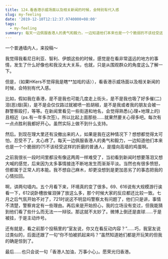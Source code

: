 ```yaml
---
title: 124.看香港示威场面以及相关新闻的时候，会特别有代入感
slug: my-feeling
date: '2019-12-10T12:12:37.9740000+08:00'
tags:
  - my-feeling
summary: 每天一边佩服香港人的勇气和毅力，一边知道他们本来也是一个个脆弱的不该经受这样的折磨的普通人，是撞向高墙的鸡蛋啊。
---
```

一个普通墙内人，来投稿～



我觉得我看尼日利亚、智利、伊朗这些的时候，感觉是在看非常遥远的地方的事情，发生了什么好像也和我没太大关系，也就，只是从围观群众的角度这么了解一下。



但是，（如果HKers不觉得我是瞎\*\*加戏的话）），看香港示威场面以及相关新闻的时候，会特别有代入感。



比如，假如我在香港，是不是我也可能几度走上街头，是不是我也吸了好多催(二)泪(恶)烟(英)，是不是会仅仅路过就被喷一脸胡椒，是不是我或者我的朋友会被一群警察殴打，等等。在新闻里看见一些街道和地名，会觉得熟悉(心理+地理上的)且相近（ps.有一年多次签）。所以比起上面那些……就果然要关心得多吧。每次有一点点胜利我都好开心。虽然实际上做不到什么支持。



然后。到现在理大里还有没撤出来的人，如果是我在这种情况下？想想都觉得太可怕，忍受不了。太心疼了。每天一边佩服香港人的勇气和毅力，一边知道他们本来也是一个个脆弱的(?)不该经受这样的折磨的普通人，是撞向高墙的鸡蛋啊。



之前我很长一段时间里都没有像这两周一样难受了，当初看到新闻时想要落泪又想大喊的感觉，后来因为太多事情接连不断地发生而渐渐平淡。当然也有很多愤怒，但都属于正常人的本能。我不想自己麻木，却更没想到是更加恶劣了的事态把我的心情拉回。



啊，讲两句墙内。五个月看下来，环境真的变了很多。69、616说有大规模游行诶看一下，612说卧槽放催泪弹了放这么多，那个时候大家的反应都还比较一致。七月之后气氛开始不对了，721时说这不明显吗警察太有问题了，他们只是讲，事情不清楚，警察肯定有一些理由。再后来是开始担心，我的立场没有变过，但我能猜到他们看了些什么而无法一一辩驳。那这就不太妙了。微博上倒还是直球……于是被挂，于是主动炸号。



还有就是，看之前那个投稿里的“室友说，你又在看反动内容？”……巧，我室友说过类似的，后面还跟了一句“你不怕被抓起来吗？”虽然知道她们都是开玩笑的但我的确是惊到了。



最后……也只会说一句「香港人加油，万事小心」。愿荣光归香港。
